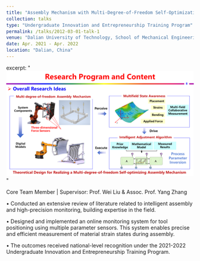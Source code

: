 ```yaml
---
title: "Assembly Mechanism with Multi-Degree-of-Freedom Self-Optimization Capabilities"
collection: talks
type: "Undergraduate Innovation and Entrepreneurship Training Program"
permalink: /talks/2012-03-01-talk-1
venue: "Dalian University of Technology, School of Mechanical Engineering"
date: Apr. 2021 - Apr. 2022
location: "Dalian, China"
---
```


excerpt: "<img src='/images/research1.png'>"

Core Team Member  | Supervisor: Prof. Wei Liu & Assoc. Prof. Yang Zhang

•	Conducted an extensive review of literature related to intelligent assembly and high-precision monitoring, building expertise in the field.

•	Designed and implemented an online monitoring system for tool positioning using multiple parameter sensors. This system enables precise and efficient measurement of material strain states during assembly.

•	The outcomes received national-level recognition under the 2021-2022 Undergraduate Innovation and Entrepreneurship Training Program.



